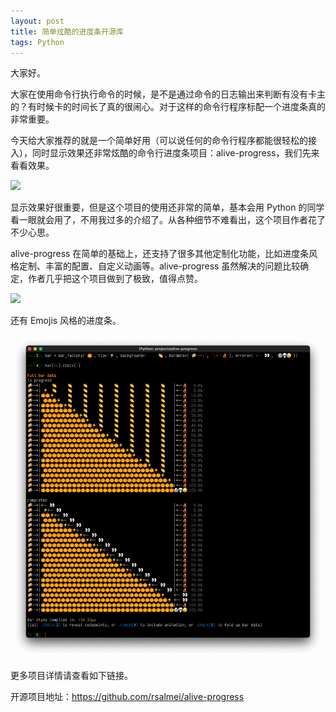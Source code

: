 ```yaml
---
layout: post
title: 简单炫酷的进度条开源库
tags: Python
---
```


大家好。

大家在使用命令行执行命令的时候，是不是通过命令的日志输出来判断有没有卡主的？有时候卡的时间长了真的很闹心。对于这样的命令行程序标配一个进度条真的非常重要。

今天给大家推荐的就是一个简单好用（可以说任何的命令行程序都能很轻松的接入），同时显示效果还非常炫酷的命令行进度条项目：alive-progress，我们先来看看效果。

![](https://raw.githubusercontent.com/ZhuPeng/pic/master/images/alive.process.demo.gif)

显示效果好很重要，但是这个项目的使用还非常的简单，基本会用 Python 的同学看一眼就会用了，不用我过多的介绍了。从各种细节不难看出，这个项目作者花了不少心思。

alive-progress 在简单的基础上，还支持了很多其他定制化功能，比如进度条风格定制、丰富的配置、自定义动画等。alive-progress 虽然解决的问题比较确定，作者几乎把这个项目做到了极致，值得点赞。

![](https://raw.githubusercontent.com/ZhuPeng/pic/master/images/alive_process.showtime.gif)

还有 Emojis 风格的进度条。

![](https://raw.githubusercontent.com/ZhuPeng/pic/master/images/compress_alive-bar-check.imoji.png)

更多项目详情请查看如下链接。

开源项目地址：https://github.com/rsalmei/alive-progress
